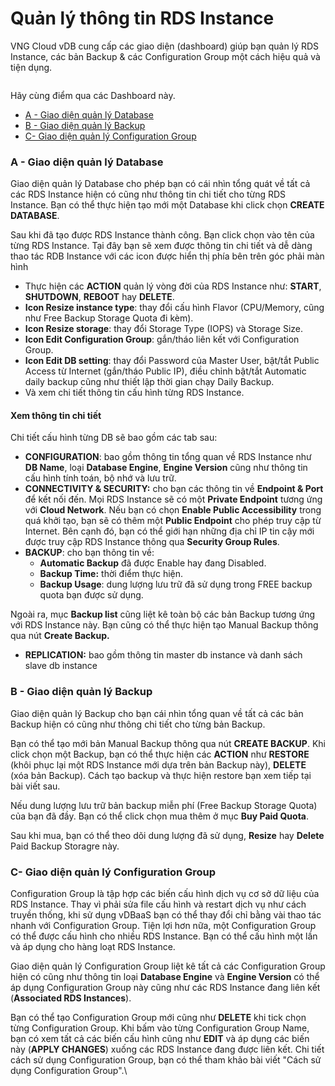 # Quản lý thông tin RDS Instance

VNG Cloud vDB cung cấp các giao diện (dashboard) giúp bạn quản lý RDS Instance, các bản Backup & các Configuration Group một cách hiệu quả và tiện dụng.

<figure><img src="https://docs.vngcloud.vn/download/attachments/2723044/image2019-6-24_14-31-31.png?version=1&#x26;modificationDate=1561361492000&#x26;api=v2" alt=""><figcaption></figcaption></figure>

Hãy cùng điểm qua các Dashboard này.

* [A - Giao diện quản lý Database](quan-ly-thong-tin-rds-instance.md#quanlythongtinrdsinstance-a-giaodienquanlydatabase)
* [B - Giao diện quản lý Backup](quan-ly-thong-tin-rds-instance.md#quanlythongtinrdsinstance-b-giaodienquanlybackup)
* [C- Giao diện quản lý Configuration Group](quan-ly-thong-tin-rds-instance.md#quanlythongtinrdsinstance-c-giaodienquanlyconfigurationgroup)

### A - Giao diện quản lý Database <a href="#quanlythongtinrdsinstance-a-giaodienquanlydatabase" id="quanlythongtinrdsinstance-a-giaodienquanlydatabase"></a>

Giao diện quản lý Database cho phép bạn có cái nhìn tổng quát về tất cả các RDS Instance hiện có cũng như thông tin chi tiết cho từng RDS Instance. Bạn có thể thực hiện tạo mới một Database khi click chọn **CREATE DATABASE**.

Sau khi đã tạo được RDS Instance thành công. Bạn click chọn vào tên của từng RDS Instance. Tại đây bạn sẽ xem được thông tin chi tiết và dễ dàng thao tác RDB Instance với các icon được hiển thị phía bên trên góc phải màn hình

* Thực hiện các **ACTION** quản lý vòng đời của RDS Instance như: **START**, **SHUTDOWN**, **REBOOT** hay **DELETE**.
* **Icon Resize instance type**: thay đổi cấu hình Flavor (CPU/Memory, cũng như Free Backup Storage Quota đi kèm).
* **Icon Resize storage**: thay đổi Storage Type (IOPS) và Storage Size.
* **Icon Edit Configuration Group**: gắn/tháo liên kết với Configuration Group.
* **Icon Edit DB setting**: thay đổi Password của Master User, bật/tắt Public Access từ Internet (gắn/tháo Public IP), điều chỉnh bật/tắt Automatic daily backup cũng như thiết lập thời gian chạy Daily Backup.
* Và xem chi tiết thông tin cấu hình từng RDS Instance.

#### Xem thông tin chi tiết

Chi tiết cấu hình từng DB sẽ bao gồm các tab sau:

* **CONFIGURATION**: bao gồm thông tin tổng quan về RDS Instance như **DB Name**, loại **Database Engine**, **Engine Version** cũng như thông tin cấu hình tính toán, bộ nhớ và lưu trữ.
* **CONNECTIVITY & SECURITY:** cho bạn các thông tin về **Endpoint & Port** để kết nối đến. Mọi RDS Instance sẽ có một **Private Endpoint** tương ứng với **Cloud Network**. Nếu bạn có chọn **Enable Public Accessibility** trong quá khởi tạo, bạn sẽ có thêm một **Public Endpoint** cho phép truy cập từ Internet. Bên cạnh đó, bạn có thể giới hạn những địa chỉ IP tin cậy mới được truy cập RDS Instance thông qua **Security Group Rules**.
* **BACKUP**: cho bạn thông tin về:
  * **Automatic Backup** đã được Enable hay đang Disabled.
  * **Backup Time:** thời điểm thực hiện.
  * **Backup Usage**: dung lượng lưu trữ đã sử dụng trong FREE backup quota bạn được sử dụng.

Ngoài ra, mục **Backup list** cũng liệt kê toàn bộ các bản Backup tương ứng với RDS Instance này. Bạn cũng có thể thực hiện tạo Manual Backup thông qua nút **Create Backup.**

* **REPLICATION:** bao gồm thông tin master db instance và danh sách slave db instance

### B - Giao diện quản lý Backup <a href="#quanlythongtinrdsinstance-b-giaodienquanlybackup" id="quanlythongtinrdsinstance-b-giaodienquanlybackup"></a>

Giao diện quản lý Backup cho bạn cái nhìn tổng quan về tất cả các bản Backup hiện có cũng như thông chi tiết cho từng bản Backup.

Bạn có thể tạo mới bản Manual Backup thông qua nút **CREATE BACKUP**. Khi click chọn một Backup, bạn có thể thực hiện các **ACTION** như **RESTORE** (khôi phục lại một RDS Instance mới dựa trên bản Backup này), **DELETE** (xóa bản Backup). Cách tạo backup và thực hiện restore bạn xem tiếp tại bài viết sau.

Nếu dung lượng lưu trữ bản backup miễn phí (Free Backup Storage Quota) của bạn đã đầy. Bạn có thể click chọn mua thêm ở mục **Buy Paid Quota**.

Sau khi mua, bạn có thể theo dõi dung lượng đã sử dụng, **Resize** hay **Delete** Paid Backup Storagre này.

### C- Giao diện quản lý Configuration Group <a href="#quanlythongtinrdsinstance-c-giaodienquanlyconfigurationgroup" id="quanlythongtinrdsinstance-c-giaodienquanlyconfigurationgroup"></a>

Configuration Group là tập hợp các biến cấu hình dịch vụ cơ sở dữ liệu của RDS Instance. Thay vì phải sửa file cấu hình và restart dịch vụ như cách truyền thống, khi sử dụng vDBaaS bạn có thể thay đổi chỉ bằng vài thao tác nhanh với Configuration Group. Tiện lợi hơn nữa, một Configuration Group có thể được cấu hình cho nhiều RDS Instance. Bạn có thể cấu hình một lần và áp dụng cho hàng loạt RDS Instance.

Giao diện quản lý Configuration Group liệt kê tất cả các Configuration Group hiện có cũng như thông tin loại **Database Engine** và **Engine Version** có thể áp dụng Configuration Group này cũng như các RDS Instance đang liên kết (**Associated RDS Instances**).

Bạn có thể tạo Configuration Group mới cũng như **DELETE** khi tick chọn từng Configuration Group. Khi bấm vào từng Configuration Group Name, bạn có xem tất cả các biến cấu hình cũng như **EDIT** và áp dụng các biến này (**APPLY CHANGES**) xuống các RDS Instance đang được liên kết. Chi tiết cách sử dụng Configuration Group, bạn có thể tham khảo bài viết "Cách sử dụng Configuration Group".\
